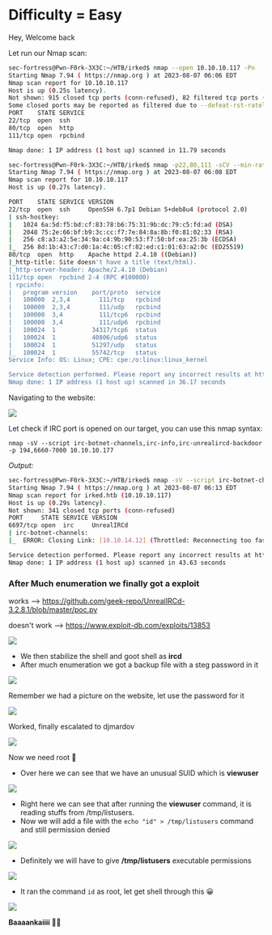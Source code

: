 # Difficulty = Easy

Hey, Welcome back

Let run our Nmap scan:

```sh
sec-fortress@Pwn-F0rk-3X3C:~/HTB/irked$ nmap --open 10.10.10.117 -Pn
Starting Nmap 7.94 ( https://nmap.org ) at 2023-08-07 06:06 EDT
Nmap scan report for 10.10.10.117
Host is up (0.25s latency).
Not shown: 915 closed tcp ports (conn-refused), 82 filtered tcp ports (no-response)
Some closed ports may be reported as filtered due to --defeat-rst-ratelimit
PORT    STATE SERVICE
22/tcp  open  ssh
80/tcp  open  http
111/tcp open  rpcbind

Nmap done: 1 IP address (1 host up) scanned in 11.79 seconds

sec-fortress@Pwn-F0rk-3X3C:~/HTB/irked$ nmap -p22,80,111 -sCV --min-rate=1000 10.10.10.117 -Pn
Starting Nmap 7.94 ( https://nmap.org ) at 2023-08-07 06:08 EDT
Nmap scan report for 10.10.10.117
Host is up (0.27s latency).

PORT    STATE SERVICE VERSION
22/tcp  open  ssh     OpenSSH 6.7p1 Debian 5+deb8u4 (protocol 2.0)
| ssh-hostkey: 
|   1024 6a:5d:f5:bd:cf:83:78:b6:75:31:9b:dc:79:c5:fd:ad (DSA)
|   2048 75:2e:66:bf:b9:3c:cc:f7:7e:84:8a:8b:f0:81:02:33 (RSA)
|   256 c8:a3:a2:5e:34:9a:c4:9b:90:53:f7:50:bf:ea:25:3b (ECDSA)
|_  256 8d:1b:43:c7:d0:1a:4c:05:cf:82:ed:c1:01:63:a2:0c (ED25519)
80/tcp  open  http    Apache httpd 2.4.10 ((Debian))
|_http-title: Site doesn't have a title (text/html).
|_http-server-header: Apache/2.4.10 (Debian)
111/tcp open  rpcbind 2-4 (RPC #100000)
| rpcinfo: 
|   program version    port/proto  service
|   100000  2,3,4        111/tcp   rpcbind
|   100000  2,3,4        111/udp   rpcbind
|   100000  3,4          111/tcp6  rpcbind
|   100000  3,4          111/udp6  rpcbind
|   100024  1          34317/tcp6  status
|   100024  1          40806/udp6  status
|   100024  1          51297/udp   status
|_  100024  1          55742/tcp   status
Service Info: OS: Linux; CPE: cpe:/o:linux:linux_kernel

Service detection performed. Please report any incorrect results at https://nmap.org/submit/ .
Nmap done: 1 IP address (1 host up) scanned in 36.17 seconds

```

Navigating to the website:

![](https://i.imgur.com/cc7PpNZ.png)

Let check if IRC port is opened on our target, you can use this nmap syntax:

`nmap -sV --script irc-botnet-channels,irc-info,irc-unrealircd-backdoor -p 194,6660-7000 10.10.10.177`

*Output:*

```sh
sec-fortress@Pwn-F0rk-3X3C:~/HTB/irked$ nmap -sV --script irc-botnet-channels,irc-info,irc-unrealircd-backdoor -p 194,6660-7000 10.10.10.117
Starting Nmap 7.94 ( https://nmap.org ) at 2023-08-07 06:13 EDT
Nmap scan report for irked.htb (10.10.10.117)
Host is up (0.29s latency).
Not shown: 341 closed tcp ports (conn-refused)
PORT     STATE SERVICE VERSION
6697/tcp open  irc     UnrealIRCd
| irc-botnet-channels: 
|_  ERROR: Closing Link: [10.10.14.12] (Throttled: Reconnecting too fast) -Email djmardov@irked.htb for more information.

Service detection performed. Please report any incorrect results at https://nmap.org/submit/ .
Nmap done: 1 IP address (1 host up) scanned in 43.63 seconds
```

### After Much enumeration we finally got a exploit

works --> https://github.com/geek-repo/UnrealIRCd-3.2.8.1/blob/master/poc.py

doesn't work --> https://www.exploit-db.com/exploits/13853

![](https://i.imgur.com/hTtogtO.png)

- We then stabilize the shell and goot shell as **ircd** 
- After much enumeration we got a backup file with a steg password in it

![](https://i.imgur.com/FEQGnG5.png)

Remember we had a picture on the website, let use the password for it

![](https://i.imgur.com/LBAygqu.png)

Worked, finally escalated to djmardov

![](https://i.imgur.com/DMyZLz8.png)

Now we need root 🚫

- Over here we can see that we have an unusual SUID which is **viewuser**

![](https://i.imgur.com/2yCbSrO.png)

- Right here we can see that after running the **viewuser** command, it is reading stuffs from /tmp/listusers.
- Now we will add a file with the `echo "id" > /tmp/listusers` command and still permission denied

![](https://i.imgur.com/4L9t5ju.png)

- Definitely we will have to give **/tmp/listusers** executable permissions

![](https://i.imgur.com/XFV4Slg.png)

- It ran the command `id` as root, let get shell through this 😀

![](https://i.imgur.com/ypP1TA2.png)

**Baaaankaiiii 👨‍💻**

